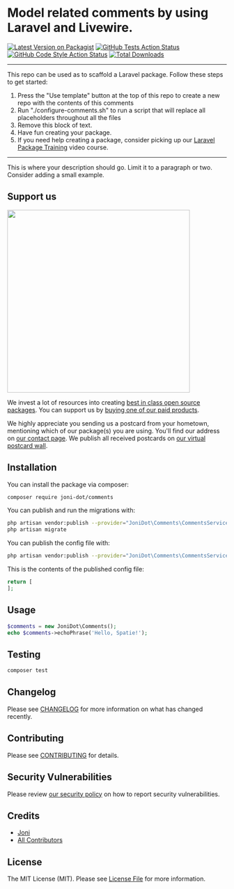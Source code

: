 # Model related comments by using Laravel and Livewire.

[![Latest Version on Packagist](https://img.shields.io/packagist/v/joni-dot/comments.svg?style=flat-square)](https://packagist.org/packages/joni-dot/comments)
[![GitHub Tests Action Status](https://img.shields.io/github/workflow/status/joni-dot/comments/run-tests?label=tests)](https://github.com/joni-dot/comments/actions?query=workflow%3Arun-tests+branch%3Amain)
[![GitHub Code Style Action Status](https://img.shields.io/github/workflow/status/joni-dot/comments/Check%20&%20fix%20styling?label=code%20style)](https://github.com/joni-dot/comments/actions?query=workflow%3A"Check+%26+fix+styling"+branch%3Amain)
[![Total Downloads](https://img.shields.io/packagist/dt/joni-dot/comments.svg?style=flat-square)](https://packagist.org/packages/joni-dot/comments)

---
This repo can be used as to scaffold a Laravel package. Follow these steps to get started:

1. Press the "Use template" button at the top of this repo to create a new repo with the contents of this comments
2. Run "./configure-comments.sh" to run a script that will replace all placeholders throughout all the files
3. Remove this block of text.
4. Have fun creating your package.
5. If you need help creating a package, consider picking up our <a href="https://laravelpackage.training">Laravel Package Training</a> video course.
---

This is where your description should go. Limit it to a paragraph or two. Consider adding a small example.

## Support us

[<img src="https://github-ads.s3.eu-central-1.amazonaws.com/comments.jpg?t=1" width="419px" />](https://spatie.be/github-ad-click/comments)

We invest a lot of resources into creating [best in class open source packages](https://spatie.be/open-source). You can support us by [buying one of our paid products](https://spatie.be/open-source/support-us).

We highly appreciate you sending us a postcard from your hometown, mentioning which of our package(s) you are using. You'll find our address on [our contact page](https://spatie.be/about-us). We publish all received postcards on [our virtual postcard wall](https://spatie.be/open-source/postcards).

## Installation

You can install the package via composer:

```bash
composer require joni-dot/comments
```

You can publish and run the migrations with:

```bash
php artisan vendor:publish --provider="JoniDot\Comments\CommentsServiceProvider" --tag="comments-migrations"
php artisan migrate
```

You can publish the config file with:
```bash
php artisan vendor:publish --provider="JoniDot\Comments\CommentsServiceProvider" --tag="comments-config"
```

This is the contents of the published config file:

```php
return [
];
```

## Usage

```php
$comments = new JoniDot\Comments();
echo $comments->echoPhrase('Hello, Spatie!');
```

## Testing

```bash
composer test
```

## Changelog

Please see [CHANGELOG](CHANGELOG.md) for more information on what has changed recently.

## Contributing

Please see [CONTRIBUTING](.github/CONTRIBUTING.md) for details.

## Security Vulnerabilities

Please review [our security policy](../../security/policy) on how to report security vulnerabilities.

## Credits

- [Joni](https://github.com/joni-dot)
- [All Contributors](../../contributors)

## License

The MIT License (MIT). Please see [License File](LICENSE.md) for more information.
